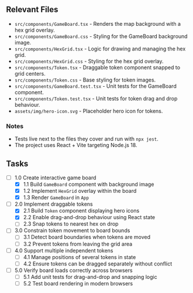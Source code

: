 ## Relevant Files

- `src/components/GameBoard.tsx` - Renders the map background with a hex grid overlay.
- `src/components/GameBoard.css` - Styling for the GameBoard background image.
- `src/components/HexGrid.tsx` - Logic for drawing and managing the hex grid.
- `src/components/HexGrid.css` - Styling for the hex grid overlay.
- `src/components/Token.tsx` - Draggable token component snapped to grid centers.
- `src/components/Token.css` - Base styling for token images.
- `src/components/GameBoard.test.tsx` - Unit tests for the GameBoard component.
- `src/components/Token.test.tsx` - Unit tests for token drag and drop behaviour.
- `assets/img/hero-icon.svg` - Placeholder hero icon for tokens.

### Notes

- Tests live next to the files they cover and run with `npx jest`.
- The project uses React + Vite targeting Node.js 18.

## Tasks

- [ ] 1.0 Create interactive game board
  - [x] 1.1 Build `GameBoard` component with background image
  - [x] 1.2 Implement `HexGrid` overlay within the board
  - [x] 1.3 Render `GameBoard` in `App`
- [ ] 2.0 Implement draggable tokens
  - [x] 2.1 Build `Token` component displaying hero icons
  - [x] 2.2 Enable drag-and-drop behaviour using React state
  - [ ] 2.3 Snap tokens to nearest hex on drop
- [ ] 3.0 Constrain token movement to board bounds
  - [ ] 3.1 Detect board boundaries when tokens are moved
  - [ ] 3.2 Prevent tokens from leaving the grid area
- [ ] 4.0 Support multiple independent tokens
  - [ ] 4.1 Manage positions of several tokens in state
  - [ ] 4.2 Ensure tokens can be dragged separately without conflict
- [ ] 5.0 Verify board loads correctly across browsers
  - [ ] 5.1 Add unit tests for drag-and-drop and snapping logic
  - [ ] 5.2 Test board rendering in modern browsers
